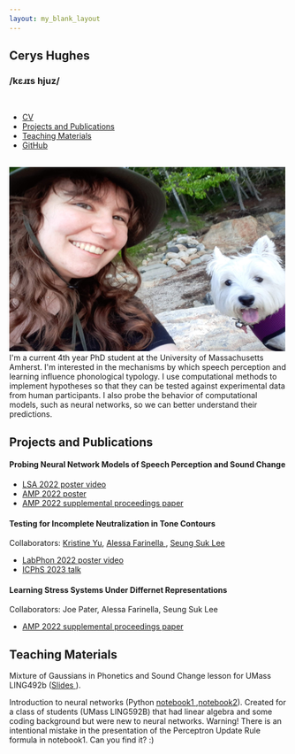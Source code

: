 ```yaml
---
layout: my_blank_layout
---
```

<section class="intro">
<h1>Cerys Hughes</h1>
<h3>/k&#603;&#633;&#618;s hjuz/ </h3>
<br>
<nav>
<ul>
<a href="files/personal/CV.pdf"><li>CV</li></a>
<a href="#research"><li>Projects and Publications</li></a>
<a href="#teaching"><li>Teaching Materials</li></a>
<a href="https://github.com/ceryshughes"><li>GitHub</li></a></ul></nav>
<br>
<img src="/files/personal/my_picture.jpg" width="500" height="333" class="center">
<br>
I'm a current 4th year PhD student at the University of Massachusetts Amherst. I'm interested in the mechanisms by which speech perception and learning influence phonological typology. I use computational methods to implement hypotheses so that they can be tested against experimental data from human participants. I also probe the behavior of computational models, such as neural networks, so we can better understand their predictions. 

</section>

  
    
<section id="research">
<h2>Projects and Publications</h2>
<section class = "project">
        <h4>Probing Neural Network Models of Speech Perception and Sound Change</h4>
		<ul>
        <li> <a href="/files/personal/cnn_perception/hughes_virtual_poster_Probing_a_Neural_Network_Model_of_Sound_Change_for_Perceptual_Integration.mp4">
        LSA 2022 poster video </a> </li>
        <li> <a href="/files/personal/cnn_perception/01_08_2023_9_00am_hughes_virtualposter_Probing_a_neural_network_model_of_sound_change_for_perceptual_integration.pdf"> AMP 2022 poster </a> </li>
        <li> <a href = "https://journals.linguisticsociety.org/proceedings/index.php/amphonology/article/view/5454"> AMP 2022 supplemental proceedings paper </a> </li>
        </ul>
</section>
<section class="project">
        <h4>Testing for Incomplete Neutralization in Tone Contours</h4>
        <p>Collaborators: 
<a href="krisyu.org">Kristine Yu</a>,
<a href="https://sites.google.com/view/alessafarinella/">Alessa Farinella </a>, 
<a href="https://people.umass.edu/seungsuklee/">Seung Suk Lee </a> </p>
                <ul>
        <li> <a href ="/files/personal/luganda/phonetic_implementation_high_tone_spans_luganda_2.mp4" >LabPhon 2022 poster video </a> </li>
        <li> <a href = "/files/personal/luganda/ICPhS Phonetic implementation of phonologically different high tone plateaus in Luganda.pptx"> ICPhS 2023 talk </a> </li>
        </ul>
</section>
<section class="project">
<h4>Learning Stress Systems Under Differnet Representations</h4>
Collaborators: Joe Pater, Alessa Farinella, Seung Suk Lee
<ul>
<li> <a href="https://journals.linguisticsociety.org/proceedings/index.php/amphonology/article/view/5441"> AMP 2022 supplemental proceedings paper </a></li>
</ul>   
</section>
    </section>

    
<section id="teaching">
<h2>Teaching Materials</h2>
<section class="project">
<p>Mixture of Gaussians in Phonetics and Sound Change lesson for UMass LING492b (<a href = "/files/personal/teaching/Computational_Linguistics/Gaussian_Mixture_Model_Phonetics.pdf" >Slides </a>).</p>
</section>
<section class="project">
<p>Introduction to neural networks 
(Python <a href="/files/personal/teaching/592B_Speech_Processing/Perceptrons.ipynb"> notebook1 </a>,<a href="/files/personal/teaching/592B_Speech_Processing/Vowel_Perceptrons.ipynb">notebook2</a>). Created for a class of students (UMass LING592B) that had linear algebra and some coding background but were new to neural networks. Warning! There is an intentional mistake in the presentation of the Perceptron Update Rule formula in notebook1. Can you find it? :) </p> 
</section>
</section>

